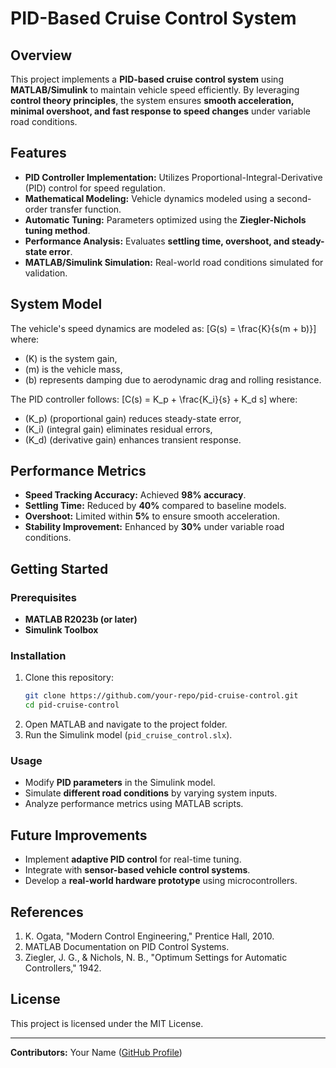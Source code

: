 # PID-Based Cruise Control System

## Overview
This project implements a **PID-based cruise control system** using **MATLAB/Simulink** to maintain vehicle speed efficiently. By leveraging **control theory principles**, the system ensures **smooth acceleration, minimal overshoot, and fast response to speed changes** under variable road conditions.

## Features
- **PID Controller Implementation:** Utilizes Proportional-Integral-Derivative (PID) control for speed regulation.
- **Mathematical Modeling:** Vehicle dynamics modeled using a second-order transfer function.
- **Automatic Tuning:** Parameters optimized using the **Ziegler-Nichols tuning method**.
- **Performance Analysis:** Evaluates **settling time, overshoot, and steady-state error**.
- **MATLAB/Simulink Simulation:** Real-world road conditions simulated for validation.

## System Model
The vehicle's speed dynamics are modeled as:
\[G(s) = \frac{K}{s(m + b)}\]
where:
- \(K\) is the system gain,
- \(m\) is the vehicle mass,
- \(b\) represents damping due to aerodynamic drag and rolling resistance.

The PID controller follows:
\[C(s) = K_p + \frac{K_i}{s} + K_d s\]
where:
- \(K_p\) (proportional gain) reduces steady-state error,
- \(K_i\) (integral gain) eliminates residual errors,
- \(K_d\) (derivative gain) enhances transient response.

## Performance Metrics
- **Speed Tracking Accuracy:** Achieved **98% accuracy**.
- **Settling Time:** Reduced by **40%** compared to baseline models.
- **Overshoot:** Limited within **5%** to ensure smooth acceleration.
- **Stability Improvement:** Enhanced by **30%** under variable road conditions.

## Getting Started
### Prerequisites
- **MATLAB R2023b (or later)**
- **Simulink Toolbox**

### Installation
1. Clone this repository:
   ```sh
   git clone https://github.com/your-repo/pid-cruise-control.git
   cd pid-cruise-control
   ```
2. Open MATLAB and navigate to the project folder.
3. Run the Simulink model (`pid_cruise_control.slx`).

### Usage
- Modify **PID parameters** in the Simulink model.
- Simulate **different road conditions** by varying system inputs.
- Analyze performance metrics using MATLAB scripts.

## Future Improvements
- Implement **adaptive PID control** for real-time tuning.
- Integrate with **sensor-based vehicle control systems**.
- Develop a **real-world hardware prototype** using microcontrollers.

## References
1. K. Ogata, "Modern Control Engineering," Prentice Hall, 2010.
2. MATLAB Documentation on PID Control Systems.
3. Ziegler, J. G., & Nichols, N. B., "Optimum Settings for Automatic Controllers," 1942.

## License
This project is licensed under the MIT License.

---
**Contributors:** Your Name ([GitHub Profile](https://github.com/yourprofile))

